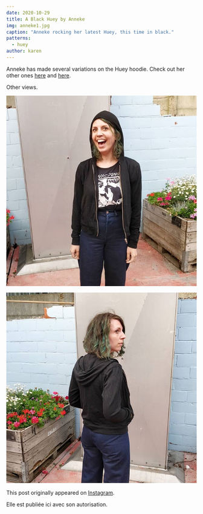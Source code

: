 ```yaml
---
date: 2020-10-29
title: A Black Huey by Anneke
img: anneke1.jpg
caption: "Anneke rocking her latest Huey, this time in black."
patterns:
  - huey
author: karen
---
```


Anneke has made several variations on the Huey hoodie. Check out her other ones [here](https://freesewing.org/showcase/anneke-huey/) and [here](https://freesewing.org/showcase/anneke-huey-grey/).

Other views.

![Front view of Huey](anneke2.jpg)

![Back view of Huey](anneke3.jpg)

This post originally appeared on [Instagram](https://www.instagram.com/p/Bz3jSeJIiYG/?utm_source=ig_web_copy_link).

Elle est publiée ici avec son autorisation.
